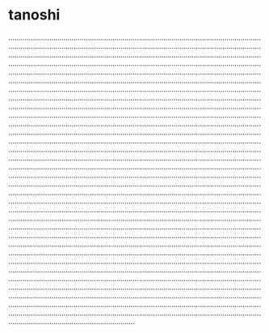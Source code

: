 # tanoshi
..........................................................................................................................................................................................................................................................................................................................................................................................................................................................................................................................................................................................................................................................................................................................................................................................................................................................................................................................................................................................................................................................................................................................................................................................................................................................................................................................................................................................................................................................................................................................................................................................................................................................................................................................................................................................................................................................................................................................................................................................................................................................................................................................................................................................................................................................................................................................................................................................................................................................................................................................................................................................................................................................................................................................................................................................................................................................................................................................................................................................................................................................................................................................................................................................................................................................................................................................................................................................................................................................................................................................................................................................................................................................................................................................................................................................................................................................................................................................................................................................................................................................................................................................................................................................................................................................................................................................